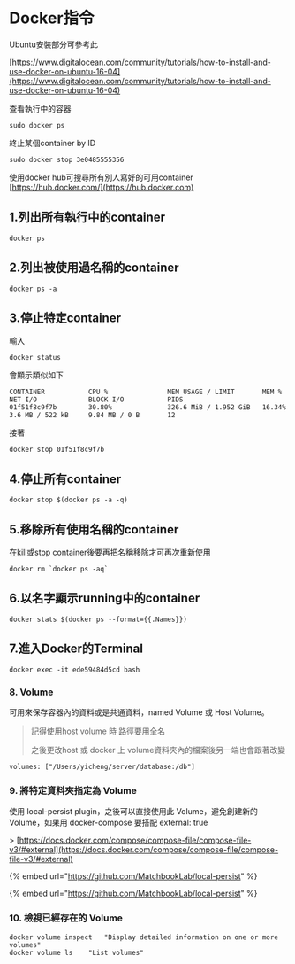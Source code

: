 # Docker指令

Ubuntu安裝部分可參考此

[https://www.digitalocean.com/community/tutorials/how-to-install-and-use-docker-on-ubuntu-16-04](https://www.digitalocean.com/community/tutorials/how-to-install-and-use-docker-on-ubuntu-16-04)

查看執行中的容器

```
sudo docker ps
```

終止某個container by ID

```
sudo docker stop 3e0485555356
```

使用docker hub可搜尋所有別人寫好的可用container\
[https://hub.docker.com/](https://hub.docker.com)

## 1.列出所有執行中的container

```
docker ps
```

## 2.列出被使用過名稱的container

```
docker ps -a
```

## 3.停止特定container

輸入

```
docker status
```

會顯示類似如下

```
CONTAINER           CPU %               MEM USAGE / LIMIT       MEM %               NET I/O             BLOCK I/O           PIDS
01f51f8c9f7b        30.80%              326.6 MiB / 1.952 GiB   16.34%              3.6 MB / 522 kB     9.84 MB / 0 B       12
```

接著

```
docker stop 01f51f8c9f7b
```

## 4.停止所有container

```
docker stop $(docker ps -a -q)
```

## 5.移除所有使用名稱的container

在kill或stop container後要再把名稱移除才可再次重新使用

```
docker rm `docker ps -aq`
```

## 6.以名字顯示running中的container

```
docker stats $(docker ps --format={{.Names}})
```

## 7.進入Docker的Terminal

```
docker exec -it ede59484d5cd bash
```

### 8. Volume

可用來保存容器內的資料或是共通資料，named Volume 或 Host Volume。

> 記得使用host volume 時 路徑要用全名&#x20;
>
> 之後更改host 或 docker 上 volume資料夾內的檔案後另一端也會跟著改變

```
volumes: ["/Users/yicheng/server/database:/db"]
```

### 9. 將特定資料夾指定為 Volume

使用 local-persist plugin，之後可以直接使用此 Volume，避免創建新的 Volume，如果用 docker-compose 要搭配 external: true

\> [https://docs.docker.com/compose/compose-file/compose-file-v3/#external](https://docs.docker.com/compose/compose-file/compose-file-v3/#external)

{% embed url="https://github.com/MatchbookLab/local-persist" %}

{% embed url="https://github.com/MatchbookLab/local-persist" %}

### 10. 檢視已經存在的 Volume

```
docker volume inspect	"Display detailed information on one or more volumes"
docker volume ls	"List volumes"
```

